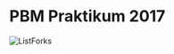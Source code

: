 # PBM Praktikum 2017
![ListForks](https://raw.github.com/fueerqan/PBM-Praktikum-2017/master/IF.gif)
